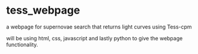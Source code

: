 # tess_webpage
a webpage for supernovae search that returns light curves using Tess-cpm

will be using html, css, javascript and lastly python to give the webpage functionality. 
